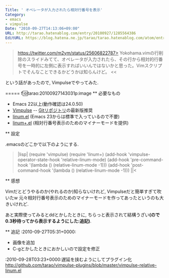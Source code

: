 ```yaml
---
Title: ' オペレータが入力されたら相対行番号を表示'
Category:
- emacs
- vimpulse
Date: "2010-09-27T14:13:06+09:00"
URL: http://tarao.hatenablog.com/entry/20100927/1285564386
EditURL: https://blog.hatena.ne.jp/tarao/tarao.hatenablog.com/atom/entry/6653586347149236204
---
```


>https://twitter.com/m2ym/status/25606822787>
Yokohama.vimの行削除のスライドみてて、オペレータが入力されたら、その行から相対的行番号を一時的に左側に表示すればいいんではないかと思った。Vimスクリプトでそんなことできるかどうかは知らんけど。
<<

という話があったので, Vimpulseでやってみた.

=====
f:id:tarao:20100927143031p:image
** 必要なもの

- Emacs 22以上(動作確認は24.0.50)
- <a href="http://www.emacswiki.org/emacs-es/Vimpulse">Vimpulse</a>
-- <a href="http://gitorious.org/vimpulse/vimpulse">Gitリポジトリ</a>の最新版推奨
- <a href="http://stud4.tuwien.ac.at/~e0225855/linum/linum.html">linum.el</a> (Emacs 23からは標準で入っているので不要)
- <a href="http://github.com/tarao/elisp/blob/master/linum%2B.el">linum+.el</a> (相対行番号表示のためのマイナーモードを提供)

** 設定

.emacsのどこかで以下のようにする.
>|lisp|
(require 'vimpulse)
(require 'linum+)
(add-hook 'vimpulse-operator-state-hook 'relative-linum-mode)
(add-hook 'pre-command-hook '(lambda () (relative-linum-mode -1)))
(add-hook 'post-command-hook '(lambda () (relative-linum-mode -1)))
||<

** 感想

Vimだとどうやるのか(やれるのか)知らないけれど, Vimpulseだと簡単すぎて吹いたw 元々相対行番号表示のためのマイナーモードを作ってあったというのも大きいけれど.

あと実際使ってみるとddとかしたときに, ちらっと表示されて結構うざい<b>(ので0.3秒待ってから表示するようにした:追記)</b>.

** 追記
:2010-09-27T05&#58;31+0000:<ul><li>画像を追加</li><li>C-gとかしたときにおかしいので設定を修正</li></ul>
:2010-09-28T03&#58;23+0000:遅延を挟むようにしてプラグイン化<br>http://github.com/tarao/vimpulse-plugins/blob/master/vimpulse-relative-linum.el
